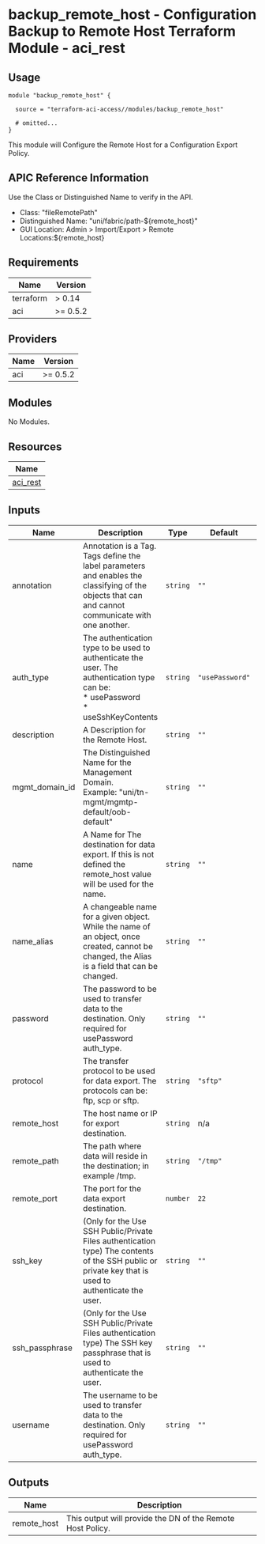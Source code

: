 # backup_remote_host - Configuration Backup to Remote Host Terraform Module - aci_rest

## Usage

```hcl
module "backup_remote_host" {

  source = "terraform-aci-access//modules/backup_remote_host"

  # omitted...
}
```

This module will Configure the Remote Host for a Configuration Export Policy.

## APIC Reference Information

Use the Class or Distinguished Name to verify in the API.

* Class: "fileRemotePath"
* Distinguished Name: "uni/fabric/path-${remote_host}"
* GUI Location: Admin > Import/Export > Remote Locations:${remote_host}

<!-- BEGINNING OF PRE-COMMIT-TERRAFORM DOCS HOOK -->
## Requirements

| Name | Version |
|------|---------|
| terraform | > 0.14 |
| aci | >= 0.5.2 |

## Providers

| Name | Version |
|------|---------|
| aci | >= 0.5.2 |

## Modules

No Modules.

## Resources

| Name |
|------|
| [aci_rest](https://registry.terraform.io/providers/ciscodevnet/aci/0.5.2/docs/resources/rest) |

## Inputs

| Name | Description | Type | Default | Required |
|------|-------------|------|---------|:--------:|
| annotation | Annotation is a Tag.  Tags define the label parameters and enables the classifying of the objects that can and cannot communicate with one another. | `string` | `""` | no |
| auth\_type | The authentication type to be used to authenticate the user. The authentication type can be:<br>  * usePassword<br>  * useSshKeyContents | `string` | `"usePassword"` | no |
| description | A Description for the Remote Host. | `string` | `""` | no |
| mgmt\_domain\_id | The Distinguished Name for the Management Domain.<br> Example: "uni/tn-mgmt/mgmtp-default/oob-default" | `string` | `""` | no |
| name | A Name for The destination for data export.  If this is not defined the remote\_host value will be used for the name. | `string` | `""` | no |
| name\_alias | A changeable name for a given object. While the name of an object, once created, cannot be changed, the Alias is a field that can be changed. | `string` | `""` | no |
| password | The password to be used to transfer data to the destination. Only required for usePassword auth\_type. | `string` | `""` | no |
| protocol | The transfer protocol to be used for data export. The protocols can be: ftp, scp or sftp. | `string` | `"sftp"` | no |
| remote\_host | The host name or IP for export destination. | `string` | n/a | yes |
| remote\_path | The path where data will reside in the destination; in example /tmp. | `string` | `"/tmp"` | no |
| remote\_port | The port for the data export destination. | `number` | `22` | no |
| ssh\_key | (Only for the Use SSH Public/Private Files authentication type) The contents of the SSH public or private key that is used to authenticate the user. | `string` | `""` | no |
| ssh\_passphrase | (Only for the Use SSH Public/Private Files authentication type) The SSH key passphrase that is used to authenticate the user. | `string` | `""` | no |
| username | The username to be used to transfer data to the destination. Only required for usePassword auth\_type. | `string` | `""` | no |

## Outputs

| Name | Description |
|------|-------------|
| remote\_host | This output will provide the DN of the Remote Host Policy. |
<!-- END OF PRE-COMMIT-TERRAFORM DOCS HOOK -->
